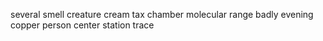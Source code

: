 several smell creature cream tax chamber molecular range badly evening copper person center station trace